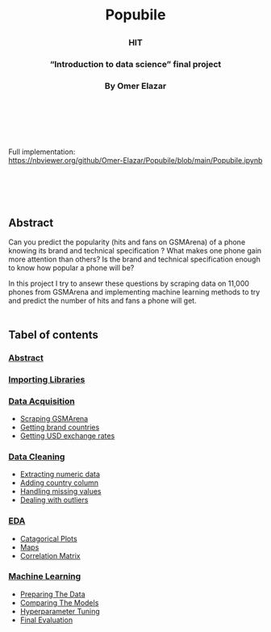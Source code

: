 # <p align="center">**Popubile**</p>
### <p align="center">HIT</p>
### <p align="center">“Introduction to data science” final project</p>
### <p align="center">By Omer Elazar</p>
# 
<br><br>
# 
Full implementation:<br>
https://nbviewer.org/github/Omer-Elazar/Popubile/blob/main/Popubile.ipynb
# 
<br><br>
## Abstract

Can you predict the popularity (hits and fans on GSMArena) of a phone knowing its brand and technical specification ?
What makes one phone gain more attention than others? Is the brand and technical specification enough to know how popular a phone will be?

In this project I try to ansewr these questions by scraping data on 11,000 phones from GSMArena and implementing machine learning methods to try and predict the number of hits and fans a phone will get.
<br><br>
## Tabel of contents

### <a href="https://nbviewer.org/github/Omer-Elazar/Popubile/blob/main/Popubile.ipynb#abstract">Abstract</a>


### <a href="https://nbviewer.org/github/Omer-Elazar/Popubile/blob/main/Popubile.ipynb#ImportingLibraries">Importing Libraries</a>


### <a href="https://nbviewer.org/github/Omer-Elazar/Popubile/blob/main/Popubile.ipynb#dataAcquisition">Data Acquisition</a>
 - <a href="https://nbviewer.org/github/Omer-Elazar/Popubile/blob/main/Popubile.ipynb#ScrapingGSMArena">Scraping GSMArena</a>
 - <a href="https://nbviewer.org/github/Omer-Elazar/Popubile/blob/main/Popubile.ipynb#Gettingbrandcountries">Getting brand countries</a>
 - <a href="https://nbviewer.org/github/Omer-Elazar/Popubile/blob/main/Popubile.ipynb#GettingUSDexchangerates">Getting USD exchange rates</a>

### <a href="https://nbviewer.org/github/Omer-Elazar/Popubile/blob/main/Popubile.ipynb#DataCleaning">Data Cleaning</a>
 - <a href="https://nbviewer.org/github/Omer-Elazar/Popubile/blob/main/Popubile.ipynb#Extractingnumericdata">Extracting numeric data</a>
 - <a href="https://nbviewer.org/github/Omer-Elazar/Popubile/blob/main/Popubile.ipynb#Addingcountrycolumn">Adding country column</a>
 - <a href="https://nbviewer.org/github/Omer-Elazar/Popubile/blob/main/Popubile.ipynb#Handlingmissingvalues">Handling missing values</a>
 - <a href="https://nbviewer.org/github/Omer-Elazar/Popubile/blob/main/Popubile.ipynb#Dealingwithoutliers">Dealing with outliers</a>


### <a href="https://nbviewer.org/github/Omer-Elazar/Popubile/blob/main/Popubile.ipynb#Eda">EDA</a>
 - <a href="https://nbviewer.org/github/Omer-Elazar/Popubile/blob/main/Popubile.ipynb#CatagoricalPlots">Catagorical Plots</a>
 - <a href="https://nbviewer.org/github/Omer-Elazar/Popubile/blob/main/Popubile.ipynb#Maps">Maps</a>
 - <a href="https://nbviewer.org/github/Omer-Elazar/Popubile/blob/main/Popubile.ipynb#CorrelationMatrix">Correlation Matrix</a>


### <a href="https://nbviewer.org/github/Omer-Elazar/Popubile/blob/main/Popubile.ipynb#MachineLearning">Machine Learning</a>
 - <a href="https://nbviewer.org/github/Omer-Elazar/Popubile/blob/main/Popubile.ipynb#PreparingTheData">Preparing The Data</a>
 - <a href="https://nbviewer.org/github/Omer-Elazar/Popubile/blob/main/Popubile.ipynb#ComparingTheModels">Comparing The Models</a>
 - <a href="https://nbviewer.org/github/Omer-Elazar/Popubile/blob/main/Popubile.ipynb#HyperparameterTuning">Hyperparameter Tuning</a>
 - <a href="https://nbviewer.org/github/Omer-Elazar/Popubile/blob/main/Popubile.ipynb#FinalEvaluation">Final Evaluation</a>
